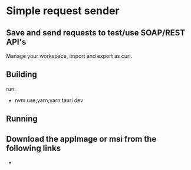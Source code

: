 # Simple request sender

## Save and send requests to test/use SOAP/REST API's
Manage your workspace, import and export as curl.

## Building
run:
- nvm use;yarn;yarn tauri dev

## Running
Download the appImage or msi from the following links
- 
- 